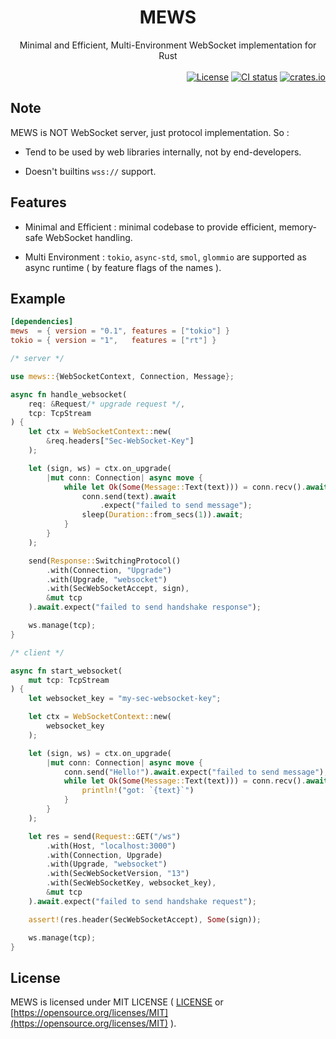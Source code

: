 <div align="center">
    <h1>MEWS</h1>
    Minimal and Efficient, Multi-Environment WebSocket implementation for Rust
</div>

<br>

<div align="right">
    <a href="https://github.com/ohkami-rs/mews/blob/main/LICENSE"><img alt="License" src="https://img.shields.io/crates/l/mews.svg" /></a>
    <a href="https://github.com/ohkami-rs/mews/actions"><img alt="CI status" src="https://github.com/ohkami-rs/mews/actions/workflows/CI.yaml/badge.svg"/></a>
    <a href="https://crates.io/crates/mews"><img alt="crates.io" src="https://img.shields.io/crates/v/mews" /></a>
</div>

## Note

MEWS is NOT WebSocket server, just protocol implementation. So :

* Tend to be used by web libraries internally, not by end-developers.

* Doesn't builtins `wss://` support.

## Features

* Minimal and Efficient : minimal codebase to provide efficient, memory-safe WebSocket handling.

* Multi Environment : `tokio`, `async-std`, `smol`, `glommio` are supported as async runtime ( by feature flags of the names ).

## Example

```toml
[dependencies]
mews  = { version = "0.1", features = ["tokio"] }
tokio = { version = "1",   features = ["rt"] }
```
```rust
/* server */

use mews::{WebSocketContext, Connection, Message};

async fn handle_websocket(
    req: &Request/* upgrade request */,
    tcp: TcpStream
) {
    let ctx = WebSocketContext::new(
        &req.headers["Sec-WebSocket-Key"]
    );

    let (sign, ws) = ctx.on_upgrade(
        |mut conn: Connection| async move {
            while let Ok(Some(Message::Text(text))) = conn.recv().await {
                conn.send(text).await
                    .expect("failed to send message");
                sleep(Duration::from_secs(1)).await;
            }
        }
    );

    send(Response::SwitchingProtocol()
        .with(Connection, "Upgrade")
        .with(Upgrade, "websocket")
        .with(SecWebSocketAccept, sign),
        &mut tcp
    ).await.expect("failed to send handshake response");

    ws.manage(tcp);
}
```
```rust
/* client */

async fn start_websocket(
    mut tcp: TcpStream
) {
    let websocket_key = "my-sec-websocket-key";

    let ctx = WebSocketContext::new(
        websocket_key
    );

    let (sign, ws) = ctx.on_upgrade(
        |mut conn: Connection| async move {
            conn.send("Hello!").await.expect("failed to send message");
            while let Ok(Some(Message::Text(text))) = conn.recv().await {
                println!("got: `{text}`")
            }
        }
    );

    let res = send(Request::GET("/ws")
        .with(Host, "localhost:3000")
        .with(Connection, Upgrade)
        .with(Upgrade, "websocket")
        .with(SecWebSocketVersion, "13")
        .with(SecWebSocketKey, websocket_key),
        &mut tcp
    ).await.expect("failed to send handshake request");

    assert!(res.header(SecWebSocketAccept), Some(sign));

    ws.manage(tcp);
}
```

## License

MEWS is licensed under MIT LICENSE ( [LICENSE](https://github.com/ohkami-rs/mews/blob/main/LICENSE) or [https://opensource.org/licenses/MIT](https://opensource.org/licenses/MIT) ).
